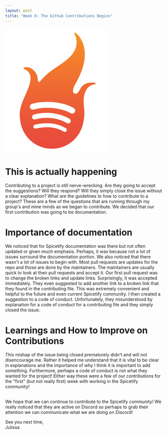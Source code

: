```yaml
---
layout: post
title: "Week 8: The Github Contributions Begins" 
---
```

![Spicetify icon](images/spicetify.png)

# This is actually happening
Contributing to a project is still nerve-wrecking. Are they going to accept the suggestions? Will they respond? Will they simply close the issue without a clear explanation? What are the guidelines to how to contribute to a project? These are a few of the questions that are running through my group's and mine minds as we began to contribute. We decided that our first contribution was going to be documentation. 
<!--more-->
# Importance of documentation
We noticed that for Spicetify documentation was there but not often updated or given much emphasis. Perhaps, it was because not a lot of issues surround the documentation portion. We also noticed that there wasn't a lot of issues to begin with. Most pull requests are updates for the repo and those are done by the maintainers. The maintainers are usually quick to look at their pull requests and accept it. Our first pull request was to change the broken links and update links. Surprisingly, it was accepted immediately. They even suggested to add another link to a broken link that they found in the contributing file. This was extremely convenient and helpful to the future and even current Spicetify community. I then created a suggestion to a code of conduct. Unfortunately, they misunderstood by explanation for a code of conduct for a contributing file and they simply closed the issue. 

# Learnings and How to Improve on Contributions
This mishap of the issue being closed prematurely didn't and will not disencourage me. Rather it helped me understand that it is vital to be clear in explanations and the importance of why I think it is important to add something. Furthermore, perhaps a code of conduct is not what they wanted for the project! Either way these were a few of our contributions for the "first" (but not really first) week with working in the Spicetify community! 

<br/>
We hope that we can continue to contribute to the Spicetify community! We really noticed that they are active on Discord so perhaps to grab their attention we can communicate what we are doing on Discord! 

See you next time, <br/>
Julissa 

[spicetify-img]: images/spicetify.png "Spicetify icon"